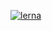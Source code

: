 
[![lerna](https://img.shields.io/badge/maintained%20with-lerna-cc00ff.svg)](https://lerna.js.org/)
